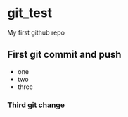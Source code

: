 # git_test
My first github repo

## First git commit and push

- one
- two
- three

### Third git change